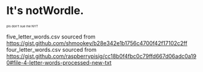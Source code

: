 # It's notWordle.
<sub><sub><sub>pls don't sue me NYT</sub></sub></sub>

five_letter_words.csv sourced from https://gist.github.com/shmookey/b28e342e1b1756c4700f42f17102c2ff
four_letter_words.csv sourced from https://gist.github.com/raspberrypisig/cc18b0f4fbc0c79ffd667d06adc0a190#file-4-letter-words-processed-new-txt